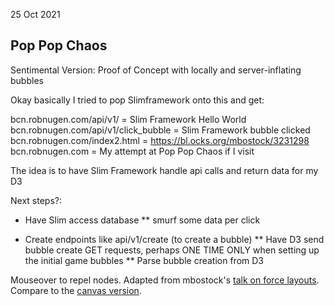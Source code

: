 25 Oct 2021

## Pop Pop Chaos

Sentimental Version: Proof of Concept with locally and server-inflating bubbles

Okay basically I tried to pop Slimframework onto this and get:

bcn.robnugen.com/api/v1/     = Slim Framework Hello World
bcn.robnugen.com/api/v1/click_bubble     = Slim Framework bubble clicked
bcn.robnugen.com/index2.html  = https://bl.ocks.org/mbostock/3231298
bcn.robnugen.com             = My attempt at Pop Pop Chaos if I visit

The idea is to have Slim Framework handle api calls and return data for my D3

Next steps?:

* Have Slim access database
** smurf some data per click

* Create endpoints like api/v1/create (to create a bubble)
** Have D3 send bubble create GET requests, perhaps ONE TIME ONLY when setting up the initial game bubbles
** Parse bubble creation from D3

Mouseover to repel nodes. Adapted from mbostock's [talk on force layouts](http://vimeo.com/29458354). Compare to the [canvas version](/mbostock/3231307).
